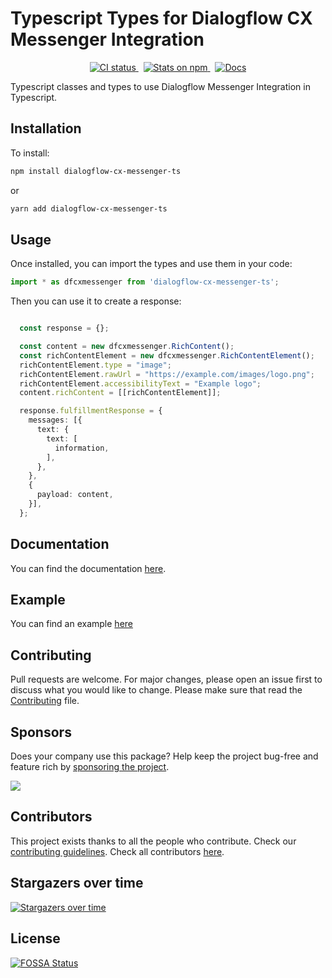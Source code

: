 # Typescript Types for Dialogflow CX Messenger Integration

<p align="center">
  <a href="https://github.com/xavidop/dialogflow-cx-messenger-ts/actions/workflows/release.yml">
    <img src="https://img.shields.io/github/actions/workflow/status/xavidop/dialogflow-cx-messenger-ts/release.yml?logo=github&logoColor=fff&label=Github" alt="CI status" />
  </a>&nbsp;
  <a href="https://www.npmjs.com/dialogflow-cx-messenger-ts">
    <img src="https://img.shields.io/npm/v/dialogflow-cx-messenger-ts.svg?logo=npm&logoColor=fff&label=NPM+package&color=limegreen" alt="Stats on npm" />
  </a>&nbsp;
  <a href="https://xavidop.github.io/dialogflow-cx-messenger-ts/">
    <img src="https://img.shields.io/badge/read-docs-limegreen?logo=readme" alt="Docs" />
  </a>
</p>

Typescript classes and types to use Dialogflow Messenger Integration in Typescript.

## Installation

To install:
```bash
npm install dialogflow-cx-messenger-ts
```
or
```bash
yarn add dialogflow-cx-messenger-ts
```

## Usage
Once installed, you can import the types and use them in your code:
```typescript
import * as dfcxmessenger from 'dialogflow-cx-messenger-ts';
```

Then you can use it to create a response:
```typescript

  const response = {};

  const content = new dfcxmessenger.RichContent();
  const richContentElement = new dfcxmessenger.RichContentElement();
  richContentElement.type = "image";
  richContentElement.rawUrl = "https://example.com/images/logo.png";
  richContentElement.accessibilityText = "Example logo";
  content.richContent = [[richContentElement]];

  response.fulfillmentResponse = {
    messages: [{
      text: {
        text: [
          information,
        ],
      },
    },
    {
      payload: content,
    }],
  };
```

## Documentation
You can find the documentation [here](https://xavidop.github.io/dialogflow-cx-messenger-ts/).

## Example
You can find an example [here](https://github.com/xavidop/dialogflow-cx-webhook-pokedex)

## Contributing
Pull requests are welcome. For major changes, please open an issue first to discuss what you would like to change. Please make sure that read the [Contributing](CONTRIBUTING.md) file.

## Sponsors

Does your company use this package? Help keep the project bug-free and feature rich by [sponsoring the project](https://github.com/sponsors/xavidop).

<a href="https://github.com/sponsors/xavidop" target="_blank"><img src="https://opencollective.com/cxcli/sponsors/0/avatar"></a>

## Contributors

This project exists thanks to all the people who contribute. Check our [contributing guidelines](CONTRIBUTING.md).
Check all contributors [here](https://github.com/xavidop/dialogflow-cx-messenger-ts/graphs/contributors).

## Stargazers over time

[![Stargazers over time](https://starchart.cc/xavidop/dialogflow-cx-messenger-ts.svg)](https://starchart.cc/xavidop/dialogflow-cx-messenger-ts)


## License
[![FOSSA Status](https://app.fossa.com/api/projects/git%2Bgithub.com%2Fxavidop%2Fdialogflow-cx-messenger-ts.svg?type=large&issueType=license)](https://app.fossa.com/projects/git%2Bgithub.com%2Fxavidop%2Fdialogflow-cx-messenger-ts?ref=badge_large&issueType=license)